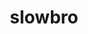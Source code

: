 ---
id: 80
title: slowbro
types: [water,psychic]
image: https://raw.githubusercontent.com/PokeAPI/sprites/master/sprites/pokemon/80.png
---